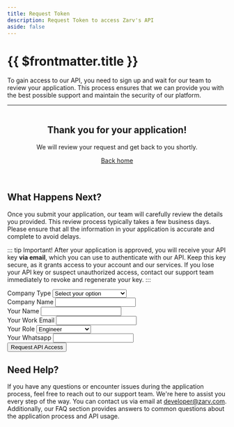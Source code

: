 ```yaml
---
title: Request Token
description: Request Token to access Zarv's API
aside: false
---
```


<script setup>
import { ref } from 'vue'
import { useUrlSearchParams } from '@vueuse/core'

const origins = {
  'data-partner': 'Data Partner',
  'government': 'Government',
  'insurance': 'Insurance Company',
  'credit': 'Finance/Credit Company',
  'startup': 'Startup',
  'other': 'Other',
}

const params = useUrlSearchParams('hash-params', {
  origin: {
    type: String,
    default: null,
  },
})

const loading = ref(false)
const sent = ref(false)
const error = ref(false)
const name = ref('')
const email = ref('')
const phone = ref('')
const company = ref('')
const industry = ref(params.origin || null)
const role = ref('')

const submitForm = () => {
  loading.value = true;
  sent.value = false;
  if (!!email.value && !!name.value && !!phone.value && !!company.value && !!industry.value && !!role.value) {
    window.analytics.identify(email.value.toLowerCase(), {
      name: name.value,
      phone: phone.value,
      company: company.value,
      industry: industry.value,
      role: role.value,
    })
    window.analytics.track('DEVELOPER_TOKEN', {
      name: name.value,
      email: email.value.toLowerCase(),
      phone: phone.value,
      company: company.value,
      industry: origins[industry.value],
      role: role.value,
    });
  } else {
    error.value = true;
    loading.value = false;
  }
  sent.value = true;
};
</script>

# {{ $frontmatter.title }}<Badge type="warning" text="beta" />

To gain access to our API, you need to sign up and wait for our team to review your application. This process ensures that we can provide you with the best possible support and maintain the security of our platform.

---

<div v-if="sent">
  <div style="text-align:center;padding-top:20px;padding-bottom:20px">
    <h2 style="font-weight:bold;border:none;margin-top:10px">Thank you for your application!</h2>

We will review your request and get back to you shortly.
  
  <a href="/" class="vp-button">Back home</a>
</div>

## What Happens Next?

Once you submit your application, our team will carefully review the details you provided. This review process typically takes a few business days. Please ensure that all the information in your application is accurate and complete to avoid delays.

::: tip Important!
After your application is approved, you will receive your API key **via email**, which you can use to authenticate with our API. Keep this key secure, as it grants access to your account and our services. If you lose your API key or suspect unauthorized access, contact our support team immediately to revoke and regenerate your key.
:::

</div>

<form @submit.prevent="submitForm" class="form" v-if="!sent">
  <div class="form-group">
    <label for="industry">Company Type</label>
    <select v-model="industry" id="industry" required>
      <option value="" disabled selected>Select your option</option>
      <option value="data-partner">Data Partner</option>
      <option value="government">Government</option>
      <option value="insurance">Insurance Company</option>
      <option value="credit">Finance/Credit Company</option>
      <option value="startup">Startup</option>
      <option value="other">Other</option>
    </select>
  </div>
  <div class="form-group">
    <label for="company">Company Name</label>
    <input type="text" id="company" v-model="company" required />
  </div>
  <div class="form-group">
    <label for="name">Your Name</label>
    <input type="text" id="name" v-model="name" required />
  </div>
  <div class="form-group">
    <label for="email">Your Work Email</label>
    <input type="email" id="email" v-model="email" required />
  </div>
  <div class="form-group" required>
    <label for="role">Your Role</label>
    <select v-model="role" id="role">
      <option value="engineer">Engineer</option>
      <option value="product-manager">Product Manager</option>
      <option value="data-scientist">Data Scientist</option>
      <option value="business-analyst">Business Analyst</option>
      <option value="ceo">CEO</option>
      <option value="cto">CTO</option>
      <option value="founder">Founder</option>
      <option value="other">Other</option>
    </select>
  </div>
  <div class="form-group">
    <label for="phone">Your Whatsapp</label>
    <input type="text" id="phone" v-model="phone" required />
  </div>
  <div class="form-group">
    <button type="submit" class="vp-button">Request API Access</button>
  </div>
</form>

## Need Help?

If you have any questions or encounter issues during the application process, feel free to reach out to our support team. We're here to assist you every step of the way. You can contact us via email at [developer@zarv.com](mailto:developer@zarv.com). Additionally, our FAQ section provides answers to common questions about the application process and API usage.
